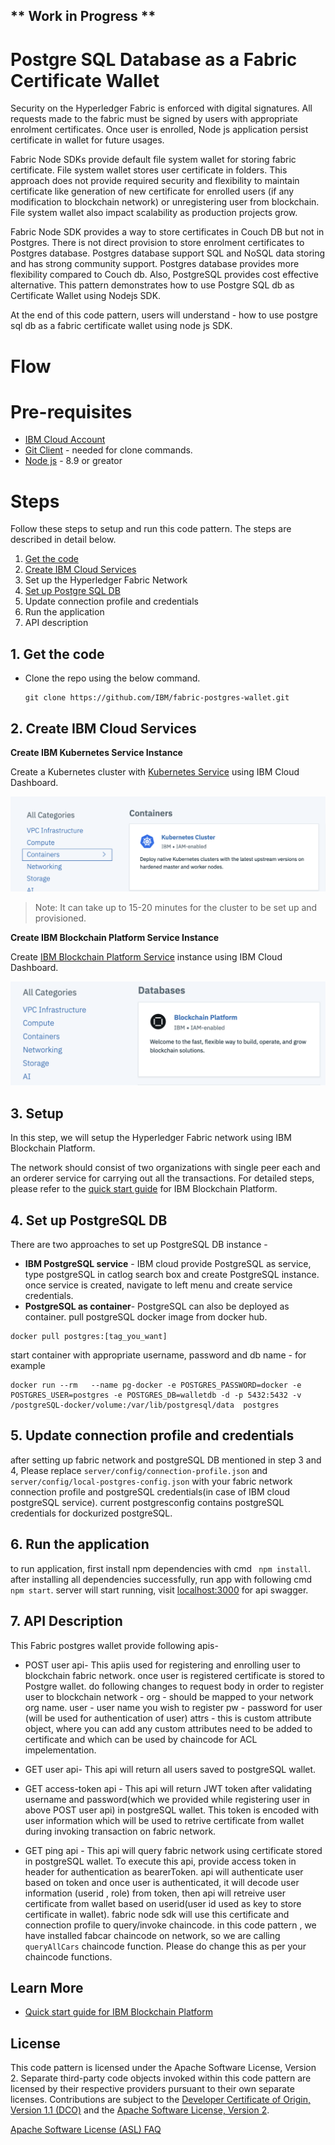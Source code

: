 ## ** Work in Progress **
# Postgre SQL Database as a Fabric Certificate Wallet 

Security on the Hyperledger Fabric is enforced with digital signatures. All requests made to the fabric must be signed by users with appropriate enrolment certificates. Once user is enrolled, Node js application persist certificate in wallet for future usages.

Fabric Node SDKs provide default file system wallet for storing fabric certificate. File system wallet stores user certificate in folders. This approach does not provide required security and flexibility to maintain certificate like generation of new certificate for enrolled users (if any modification to blockchain network) or unregistering user from blockchain. File system wallet also impact scalability as production projects grow.

Fabric Node SDK provides a way to store certificates in Couch DB but not in Postgres. There is not direct provision to store enrolment certificates to Postgres database. Postgres database support SQL and NoSQL data storing and has strong community support. Postgres database provides more flexibility compared to Couch db. Also, PostgreSQL provides cost effective alternative. This pattern demonstrates how to use Postgre SQL db as Certificate Wallet using Nodejs SDK.

At the end of this code pattern, users will understand - how to use postgre sql db as a fabric certificate wallet using node js SDK.

# Flow

# Pre-requisites

* [IBM Cloud Account](https://cloud.ibm.com)
* [Git Client](https://git-scm.com/downloads) - needed for clone commands.
* [Node js](https://nodejs.org/en/download/) - 8.9 or greator

# Steps

Follow these steps to setup and run this code pattern. The steps are described in detail below.
1. [Get the code](#1-get-the-code)
2. [Create IBM Cloud Services](#2-create-ibm-cloud-services)
3. Set up the Hyperledger Fabric Network
4. [Set up Postgre SQL DB](#4-set-up-postgresql-db)
5. Update connection profile and credentials
6. Run the application
7. API description 

## 1. Get the code

- Clone the repo using the below command.
   ```
   git clone https://github.com/IBM/fabric-postgres-wallet.git
   ```

## 2. Create IBM Cloud Services

**Create IBM Kubernetes Service Instance**

Create a Kubernetes cluster with [Kubernetes Service](https://cloud.ibm.com/containers-kubernetes/catalog/cluster) using IBM Cloud Dashboard.

  ![Kubernetes Service](images/create_kubernetes_service.png)

  > Note: It can take up to 15-20 minutes for the cluster to be set up and provisioned.  

**Create IBM Blockchain Platform Service Instance**

Create [IBM Blockchain Platform Service](https://cloud.ibm.com/catalog/services/blockchain-platform) instance using IBM Cloud Dashboard.

![Blockchain Platform](images/create_IBP_service.png)

## 3. Setup

In this step, we will setup the Hyperledger Fabric network using IBM Blockchain Platform. 


The network should consist of two organizations with single peer each and an orderer service for carrying out all the transactions. For detailed steps, please refer to the [quick start guide](https://developer.ibm.com/tutorials/quick-start-guide-for-ibm-blockchain-platform/) for IBM Blockchain Platform.

## 4. Set up PostgreSQL DB
There are two approaches to set up PostgreSQL DB instance -
* **IBM PostgreSQL service** - IBM cloud provide PostgreSQL as service, type postgreSQL in catlog search box and create PostgreSQL instance. once service is created, navigate to left menu and create service credentials.
* **PostgreSQL as container**- PostgreSQL can also be deployed as container. pull postgreSQL docker image from docker hub.
```
docker pull postgres:[tag_you_want]
```
 start container with appropriate username, password and db name - for example
```
docker run --rm   --name pg-docker -e POSTGRES_PASSWORD=docker -e POSTGRES_USER=postgres -e POSTGRES_DB=walletdb -d -p 5432:5432 -v /postgreSQL-docker/volume:/var/lib/postgresql/data  postgres
```

## 5. Update connection profile and credentials
after setting up fabric network and postgreSQL DB mentioned in step 3 and 4, Please replace ```server/config/connection-profile.json```  and ```server/config/local-postgres-config.json``` with your fabric network connection profile and postgreSQL credentials(in case of IBM cloud postgreSQL service). current postgresconfig contains postgreSQL credentials for dockurized postgreSQL.

## 6. Run the application
to run application, first install npm dependencies with cmd ``` npm install```. after installing all dependencies successfully, run app with following cmd ```npm start```. server will start running, visit [localhost:3000](http://localhost:3000/) for api swagger. 

## 7. API Description 
This Fabric postgres wallet provide following apis-
* POST user api- This apiis  used for registering and enrolling user to blockchain fabric network. once user is registered certificate is stored to Postgre wallet. do following changes to request body in order to register user to blockchain network - 
org - should be mapped to your network org name. 
user - user name you wish to register
pw  - password for user (will be used for authentication of user)
attrs - this is custom attribute object, where you can add any custom attributes need to be added to certificate and which can be used 
by chaincode for ACL impelementation.

* GET user api- This api will return all users saved to postgreSQL wallet.

* GET access-token api - This api will return JWT token after validating username and password(which we provided while registering user in above POST user api) in postgreSQL wallet. This token is encoded with user information which will be used to retrive certificate from wallet during invoking transaction on fabric network.

* GET ping api - This api will query fabric network using certificate stored in postgreSQL wallet. To execute this api, provide access token in header for authentication as bearerToken. api will authenticate user based on token and once user is authenticated, it will decode user information (userid , role) from token, then api will retreive user certificate from wallet based on userid(user id used as key to store certificate in wallet). fabric node sdk will use this certificate and connection profile to query/invoke chaincode. in this code pattern , we have installed fabcar chaincode on network, so we are calling  ```queryAllCars``` chaincode function. Please do change this as per your chaincode functions.


## Learn More

* [Quick start guide for IBM Blockchain Platform](https://developer.ibm.com/tutorials/quick-start-guide-for-ibm-blockchain-platform/)


<!-- keep this -->
## License

This code pattern is licensed under the Apache Software License, Version 2. Separate third-party code objects invoked within this code pattern are licensed by their respective providers pursuant to their own separate licenses. Contributions are subject to the [Developer Certificate of Origin, Version 1.1 (DCO)](https://developercertificate.org/) and the [Apache Software License, Version 2](https://www.apache.org/licenses/LICENSE-2.0.txt).

[Apache Software License (ASL) FAQ](https://www.apache.org/foundation/license-faq.html#WhatDoesItMEAN)


